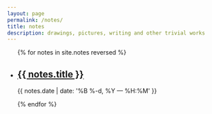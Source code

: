 ```yaml
---
layout: page
permalink: /notes/
title: notes
description: drawings, pictures, writing and other trivial works
---
```


<ul class="post-list">
{% for notes in site.notes reversed %}
    <li>
        <h2><a class="notes-title" href="{{ notes.url | prepend: site.baseurl }}">{{ notes.title }}</a></h2>
        <p class="post-meta">{{ notes.date | date: '%B %-d, %Y — %H:%M' }}</p>
      </li>
{% endfor %}
</ul>

